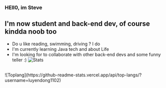 ### HEll0, im Steve
## I'm now student and back-end dev, of course kindda noob too
- Do u like reading, swimming, driving ? I do
- I'm currently learning Java tech and about Life
- I'm looking for to collaborate with other back-end devs and some funny teller :)
![Stats](https://github-readme-stats.vercel.app/api?username=luyendong1102&show_icons=true&theme=dracula)
<br/>
![Toplang](https://github-readme-stats.vercel.app/api/top-langs/?username=luyendong1102)
